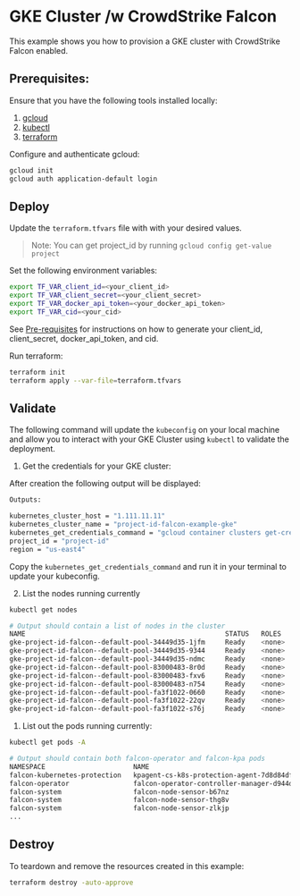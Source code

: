 # GKE Cluster /w CrowdStrike Falcon

This example shows you how to provision a GKE cluster with CrowdStrike Falcon enabled.

## Prerequisites:

Ensure that you have the following tools installed locally:

1. [gcloud](https://cloud.google.com/sdk/docs/install)
2. [kubectl](https://Kubernetes.io/docs/tasks/tools/)
3. [terraform](https://learn.hashicorp.com/tutorials/terraform/install-cli)

Configure and authenticate gcloud:

```sh
gcloud init
gcloud auth application-default login
```

## Deploy

Update the `terraform.tfvars` file with with your desired values.

> Note: You can get project_id by running `gcloud config get-value project`

Set the following environment variables:

```sh
export TF_VAR_client_id=<your_client_id>
export TF_VAR_client_secret=<your_client_secret>
export TF_VAR_docker_api_token=<your_docker_api_token>
export TF_VAR_cid=<your_cid>
```

See [Pre-requisites](../../README.md#pre-requisites) for instructions on how to generate your client_id, client_secret, docker_api_token, and cid.


Run terraform:

```sh
terraform init
terraform apply --var-file=terraform.tfvars
```

## Validate

The following command will update the `kubeconfig` on your local machine and allow you to interact with your GKE Cluster using `kubectl` to validate the deployment.

1. Get the credentials for your GKE cluster:

After creation the following output will be displayed:

```sh
Outputs:

kubernetes_cluster_host = "1.111.11.11"
kubernetes_cluster_name = "project-id-falcon-example-gke"
kubernetes_get_credentials_command = "gcloud container clusters get-credentials project-id-falcon-example-gke --region us-east4 --project project-id"
project_id = "project-id"
region = "us-east4"
```

Copy the `kubernetes_get_credentials_command` and run it in your terminal to update your kubeconfig.

2. List the nodes running currently

```sh
kubectl get nodes

# Output should contain a list of nodes in the cluster
NAME                                                  STATUS   ROLES    AGE    VERSION
gke-project-id-falcon--default-pool-34449d35-1jfm     Ready    <none>   115s   v1.24.10-gke.2300
gke-project-id-falcon--default-pool-34449d35-9344     Ready    <none>   115s   v1.24.10-gke.2300
gke-project-id-falcon--default-pool-34449d35-ndmc     Ready    <none>   115s   v1.24.10-gke.2300
gke-project-id-falcon--default-pool-83000483-8r0d     Ready    <none>   115s   v1.24.10-gke.2300
gke-project-id-falcon--default-pool-83000483-fxv6     Ready    <none>   115s   v1.24.10-gke.2300
gke-project-id-falcon--default-pool-83000483-n754     Ready    <none>   116s   v1.24.10-gke.2300
gke-project-id-falcon--default-pool-fa3f1022-0660     Ready    <none>   115s   v1.24.10-gke.2300
gke-project-id-falcon--default-pool-fa3f1022-22qv     Ready    <none>   115s   v1.24.10-gke.2300
gke-project-id-falcon--default-pool-fa3f1022-s76j     Ready    <none>   113s   v1.24.10-gke.2300
```

1. List out the pods running currently:

```sh
kubectl get pods -A

# Output should contain both falcon-operator and falcon-kpa pods
NAMESPACE                      NAME                                                             READY   STATUS    RESTARTS   AGE
falcon-kubernetes-protection   kpagent-cs-k8s-protection-agent-7d8d84df45-2wfv4                 1/1     Running   0          10m
falcon-operator                falcon-operator-controller-manager-d944dc565-ldbgm               1/1     Running   0          10m
falcon-system                  falcon-node-sensor-b67nz                                         1/1     Running   0          6m8s
falcon-system                  falcon-node-sensor-thg8v                                         1/1     Running   0          13m
falcon-system                  falcon-node-sensor-zlkjp                                         1/1     Running   0          10m
...
```

## Destroy

To teardown and remove the resources created in this example:

```sh
terraform destroy -auto-approve
```
